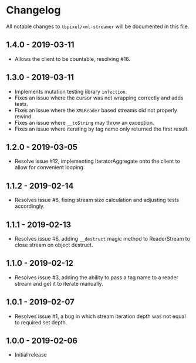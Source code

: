 # Changelog

All notable changes to `tbpixel/xml-streamer` will be documented in this file.

## 1.4.0 - 2019-03-11

- Allows the client to be countable, resolving #16.

## 1.3.0 - 2019-03-11

- Implements mutation testing library `infection`.
- Fixes an issue where the cursor was not wrapping correctly and adds tests.
- Fixes an issue where the `XMLReader` based streams did not properly rewind.
- Fixes an issue where `__toString` may throw an exception.
- Fixes an issue where iterating by tag name only returned the first result.

## 1.2.0 - 2019-03-05

- Resolve issue #12, implementing IteratorAggregate onto the client to allow for convenient looping.

## 1.1.2 - 2019-02-14

- Resolves issue #8, fixing stream size calculation and adjusting tests accordingly.

## 1.1.1 - 2019-02-13

- Resolves issue #6, adding `__destruct` magic method to ReaderStream to close stream on object destruct.

## 1.1.0 - 2019-02-12

- Resolves issue #3, adding the ability to pass a tag name to a reader stream and get it to iterate manually.

## 1.0.1 - 2019-02-07

- Resolves issue #1, a bug in which stream iteration depth was not equal to required set depth.

## 1.0.0 - 2019-02-06

- Initial release
